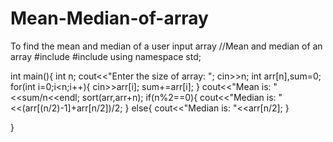 # Mean-Median-of-array
To find the mean and median of a user input array
//Mean and median of an array
#include<iostream>
#include<algorithm>
using namespace std;

int main(){
	int n;
	cout<<"Enter the size of array: ";
	cin>>n;
	int arr[n],sum=0;
	for(int i=0;i<n;i++){
		cin>>arr[i];
		sum+=arr[i];
	}
	cout<<"Mean is: "<<sum/n<<endl;
	sort(arr,arr+n);
	if(n%2==0){
		cout<<"Median is: "<<(arr[(n/2)-1]+arr[n/2])/2;
	}
	else{
		cout<<"Median is: "<<arr[n/2];
	}
	
}
